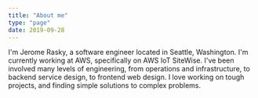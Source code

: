 ```yaml
---
title: "About me"
type: "page"
date: 2019-09-28
---
```


I'm Jerome Rasky, a software engineer located in Seattle, Washington. I'm
currently working at AWS, specifically on AWS IoT SiteWise. I've been involved
many levels of engineering, from operations and infrastructure, to backend
service design, to frontend web design. I love working on tough projects, and
finding simple solutions to complex problems.
